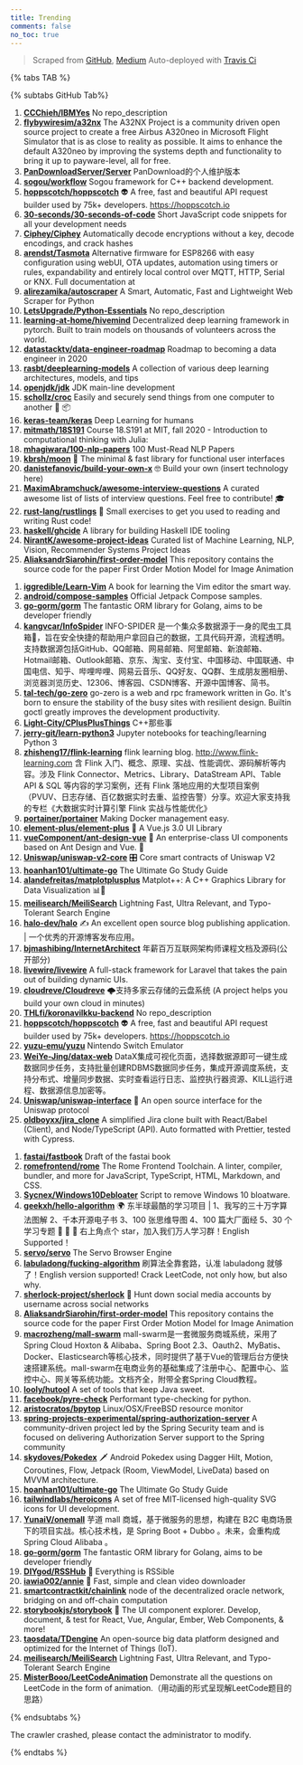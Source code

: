 ```yaml
---
title: Trending
comments: false
no_toc: true
---
```


> Scraped from [GitHub](https://github.com/trending), [Medium](https://medium.com/topic/popular)
Auto-deployed with [Travis Ci](https://travis-ci.org/)

{% tabs TAB %}
<!-- tab GitHub -->
{% subtabs GitHub Tab%}
<!-- tab Daily -->
1. [**CCChieh/IBMYes**](https://github.com/CCChieh/IBMYes)
No repo_description
2. [**flybywiresim/a32nx**](https://github.com/flybywiresim/a32nx)
The A32NX Project is a community driven open source project to create a free Airbus A320neo in Microsoft Flight Simulator that is as close to reality as possible. It aims to enhance the default A320neo by improving the systems depth and functionality to bring it up to payware-level, all for free.
3. [**PanDownloadServer/Server**](https://github.com/PanDownloadServer/Server)
PanDownload的个人维护版本
4. [**sogou/workflow**](https://github.com/sogou/workflow)
Sogou framework for C++ backend development.
5. [**hoppscotch/hoppscotch**](https://github.com/hoppscotch/hoppscotch)
👽 A free, fast and beautiful API request builder used by 75k+ developers. https://hoppscotch.io
6. [**30-seconds/30-seconds-of-code**](https://github.com/30-seconds/30-seconds-of-code)
Short JavaScript code snippets for all your development needs
7. [**Ciphey/Ciphey**](https://github.com/Ciphey/Ciphey)
Automatically decode encryptions without a key, decode encodings, and crack hashes
8. [**arendst/Tasmota**](https://github.com/arendst/Tasmota)
Alternative firmware for ESP8266 with easy configuration using webUI, OTA updates, automation using timers or rules, expandability and entirely local control over MQTT, HTTP, Serial or KNX. Full documentation at
9. [**alirezamika/autoscraper**](https://github.com/alirezamika/autoscraper)
A Smart, Automatic, Fast and Lightweight Web Scraper for Python
10. [**LetsUpgrade/Python-Essentials**](https://github.com/LetsUpgrade/Python-Essentials)
No repo_description
11. [**learning-at-home/hivemind**](https://github.com/learning-at-home/hivemind)
Decentralized deep learning framework in pytorch. Built to train models on thousands of volunteers across the world.
12. [**datastacktv/data-engineer-roadmap**](https://github.com/datastacktv/data-engineer-roadmap)
Roadmap to becoming a data engineer in 2020
13. [**rasbt/deeplearning-models**](https://github.com/rasbt/deeplearning-models)
A collection of various deep learning architectures, models, and tips
14. [**openjdk/jdk**](https://github.com/openjdk/jdk)
JDK main-line development
15. [**schollz/croc**](https://github.com/schollz/croc)
Easily and securely send things from one computer to another 🐊 📦
16. [**keras-team/keras**](https://github.com/keras-team/keras)
Deep Learning for humans
17. [**mitmath/18S191**](https://github.com/mitmath/18S191)
Course 18.S191 at MIT, fall 2020 - Introduction to computational thinking with Julia:
18. [**mhagiwara/100-nlp-papers**](https://github.com/mhagiwara/100-nlp-papers)
100 Must-Read NLP Papers
19. [**kbrsh/moon**](https://github.com/kbrsh/moon)
🌙 The minimal & fast library for functional user interfaces
20. [**danistefanovic/build-your-own-x**](https://github.com/danistefanovic/build-your-own-x)
🤓 Build your own (insert technology here)
21. [**MaximAbramchuck/awesome-interview-questions**](https://github.com/MaximAbramchuck/awesome-interview-questions)
A curated awesome list of lists of interview questions. Feel free to contribute! 🎓
22. [**rust-lang/rustlings**](https://github.com/rust-lang/rustlings)
🦀 Small exercises to get you used to reading and writing Rust code!
23. [**haskell/ghcide**](https://github.com/haskell/ghcide)
A library for building Haskell IDE tooling
24. [**NirantK/awesome-project-ideas**](https://github.com/NirantK/awesome-project-ideas)
Curated list of Machine Learning, NLP, Vision, Recommender Systems Project Ideas
25. [**AliaksandrSiarohin/first-order-model**](https://github.com/AliaksandrSiarohin/first-order-model)
This repository contains the source code for the paper First Order Motion Model for Image Animation
<!-- endtab -->
<!-- tab Weekly -->
1. [**iggredible/Learn-Vim**](https://github.com/iggredible/Learn-Vim)
A book for learning the Vim editor the smart way.
2. [**android/compose-samples**](https://github.com/android/compose-samples)
Official Jetpack Compose samples.
3. [**go-gorm/gorm**](https://github.com/go-gorm/gorm)
The fantastic ORM library for Golang, aims to be developer friendly
4. [**kangvcar/InfoSpider**](https://github.com/kangvcar/InfoSpider)
INFO-SPIDER 是一个集众多数据源于一身的爬虫工具箱🧰，旨在安全快捷的帮助用户拿回自己的数据，工具代码开源，流程透明。支持数据源包括GitHub、QQ邮箱、网易邮箱、阿里邮箱、新浪邮箱、Hotmail邮箱、Outlook邮箱、京东、淘宝、支付宝、中国移动、中国联通、中国电信、知乎、哔哩哔哩、网易云音乐、QQ好友、QQ群、生成朋友圈相册、浏览器浏览历史、12306、博客园、CSDN博客、开源中国博客、简书。
5. [**tal-tech/go-zero**](https://github.com/tal-tech/go-zero)
go-zero is a web and rpc framework written in Go. It's born to ensure the stability of the busy sites with resilient design. Builtin goctl greatly improves the development productivity.
6. [**Light-City/CPlusPlusThings**](https://github.com/Light-City/CPlusPlusThings)
C++那些事
7. [**jerry-git/learn-python3**](https://github.com/jerry-git/learn-python3)
Jupyter notebooks for teaching/learning Python 3
8. [**zhisheng17/flink-learning**](https://github.com/zhisheng17/flink-learning)
flink learning blog. http://www.flink-learning.com 含 Flink 入门、概念、原理、实战、性能调优、源码解析等内容。涉及 Flink Connector、Metrics、Library、DataStream API、Table API & SQL 等内容的学习案例，还有 Flink 落地应用的大型项目案例（PVUV、日志存储、百亿数据实时去重、监控告警）分享。欢迎大家支持我的专栏《大数据实时计算引擎 Flink 实战与性能优化》
9. [**portainer/portainer**](https://github.com/portainer/portainer)
Making Docker management easy.
10. [**element-plus/element-plus**](https://github.com/element-plus/element-plus)
🎉 A Vue.js 3.0 UI Library
11. [**vueComponent/ant-design-vue**](https://github.com/vueComponent/ant-design-vue)
🌈 An enterprise-class UI components based on Ant Design and Vue. 🐜
12. [**Uniswap/uniswap-v2-core**](https://github.com/Uniswap/uniswap-v2-core)
🎛 Core smart contracts of Uniswap V2
13. [**hoanhan101/ultimate-go**](https://github.com/hoanhan101/ultimate-go)
The Ultimate Go Study Guide
14. [**alandefreitas/matplotplusplus**](https://github.com/alandefreitas/matplotplusplus)
Matplot++: A C++ Graphics Library for Data Visualization 📊🗾
15. [**meilisearch/MeiliSearch**](https://github.com/meilisearch/MeiliSearch)
Lightning Fast, Ultra Relevant, and Typo-Tolerant Search Engine
16. [**halo-dev/halo**](https://github.com/halo-dev/halo)
✍ An excellent open source blog publishing application. | 一个优秀的开源博客发布应用。
17. [**bjmashibing/InternetArchitect**](https://github.com/bjmashibing/InternetArchitect)
年薪百万互联网架构师课程文档及源码(公开部分)
18. [**livewire/livewire**](https://github.com/livewire/livewire)
A full-stack framework for Laravel that takes the pain out of building dynamic UIs.
19. [**cloudreve/Cloudreve**](https://github.com/cloudreve/Cloudreve)
🌩支持多家云存储的云盘系统 (A project helps you build your own cloud in minutes)
20. [**THLfi/koronavilkku-backend**](https://github.com/THLfi/koronavilkku-backend)
No repo_description
21. [**hoppscotch/hoppscotch**](https://github.com/hoppscotch/hoppscotch)
👽 A free, fast and beautiful API request builder used by 75k+ developers. https://hoppscotch.io
22. [**yuzu-emu/yuzu**](https://github.com/yuzu-emu/yuzu)
Nintendo Switch Emulator
23. [**WeiYe-Jing/datax-web**](https://github.com/WeiYe-Jing/datax-web)
DataX集成可视化页面，选择数据源即可一键生成数据同步任务，支持批量创建RDBMS数据同步任务，集成开源调度系统，支持分布式、增量同步数据、实时查看运行日志、监控执行器资源、KILL运行进程、数据源信息加密等。
24. [**Uniswap/uniswap-interface**](https://github.com/Uniswap/uniswap-interface)
🦄 An open source interface for the Uniswap protocol
25. [**oldboyxx/jira_clone**](https://github.com/oldboyxx/jira_clone)
A simplified Jira clone built with React/Babel (Client), and Node/TypeScript (API). Auto formatted with Prettier, tested with Cypress.
<!-- endtab -->
<!-- tab Monthly -->
1. [**fastai/fastbook**](https://github.com/fastai/fastbook)
Draft of the fastai book
2. [**romefrontend/rome**](https://github.com/romefrontend/rome)
The Rome Frontend Toolchain. A linter, compiler, bundler, and more for JavaScript, TypeScript, HTML, Markdown, and CSS.
3. [**Sycnex/Windows10Debloater**](https://github.com/Sycnex/Windows10Debloater)
Script to remove Windows 10 bloatware.
4. [**geekxh/hello-algorithm**](https://github.com/geekxh/hello-algorithm)
🌍 东半球最酷的学习项目 | 1、我写的三十万字算法图解 2、千本开源电子书 3、100 张思维导图 4、100 篇大厂面经 5、30 个学习专题 🚀 🚀 🚀 右上角点个 star，加入我们万人学习群！English Supported！
5. [**servo/servo**](https://github.com/servo/servo)
The Servo Browser Engine
6. [**labuladong/fucking-algorithm**](https://github.com/labuladong/fucking-algorithm)
刷算法全靠套路，认准 labuladong 就够了！English version supported! Crack LeetCode, not only how, but also why.
7. [**sherlock-project/sherlock**](https://github.com/sherlock-project/sherlock)
🔎 Hunt down social media accounts by username across social networks
8. [**AliaksandrSiarohin/first-order-model**](https://github.com/AliaksandrSiarohin/first-order-model)
This repository contains the source code for the paper First Order Motion Model for Image Animation
9. [**macrozheng/mall-swarm**](https://github.com/macrozheng/mall-swarm)
mall-swarm是一套微服务商城系统，采用了 Spring Cloud Hoxton & Alibaba、Spring Boot 2.3、Oauth2、MyBatis、Docker、Elasticsearch等核心技术，同时提供了基于Vue的管理后台方便快速搭建系统。mall-swarm在电商业务的基础集成了注册中心、配置中心、监控中心、网关等系统功能。文档齐全，附带全套Spring Cloud教程。
10. [**looly/hutool**](https://github.com/looly/hutool)
A set of tools that keep Java sweet.
11. [**facebook/pyre-check**](https://github.com/facebook/pyre-check)
Performant type-checking for python.
12. [**aristocratos/bpytop**](https://github.com/aristocratos/bpytop)
Linux/OSX/FreeBSD resource monitor
13. [**spring-projects-experimental/spring-authorization-server**](https://github.com/spring-projects-experimental/spring-authorization-server)
A community-driven project led by the Spring Security team and is focused on delivering Authorization Server support to the Spring community
14. [**skydoves/Pokedex**](https://github.com/skydoves/Pokedex)
🗡️ Android Pokedex using Dagger Hilt, Motion, Coroutines, Flow, Jetpack (Room, ViewModel, LiveData) based on MVVM architecture.
15. [**hoanhan101/ultimate-go**](https://github.com/hoanhan101/ultimate-go)
The Ultimate Go Study Guide
16. [**tailwindlabs/heroicons**](https://github.com/tailwindlabs/heroicons)
A set of free MIT-licensed high-quality SVG icons for UI development.
17. [**YunaiV/onemall**](https://github.com/YunaiV/onemall)
芋道 mall 商城，基于微服务的思想，构建在 B2C 电商场景下的项目实战。核心技术栈，是 Spring Boot + Dubbo 。未来，会重构成 Spring Cloud Alibaba 。
18. [**go-gorm/gorm**](https://github.com/go-gorm/gorm)
The fantastic ORM library for Golang, aims to be developer friendly
19. [**DIYgod/RSSHub**](https://github.com/DIYgod/RSSHub)
🍰 Everything is RSSible
20. [**iawia002/annie**](https://github.com/iawia002/annie)
👾 Fast, simple and clean video downloader
21. [**smartcontractkit/chainlink**](https://github.com/smartcontractkit/chainlink)
node of the decentralized oracle network, bridging on and off-chain computation
22. [**storybookjs/storybook**](https://github.com/storybookjs/storybook)
📓 The UI component explorer. Develop, document, & test for React, Vue, Angular, Ember, Web Components, & more!
23. [**taosdata/TDengine**](https://github.com/taosdata/TDengine)
An open-source big data platform designed and optimized for the Internet of Things (IoT).
24. [**meilisearch/MeiliSearch**](https://github.com/meilisearch/MeiliSearch)
Lightning Fast, Ultra Relevant, and Typo-Tolerant Search Engine
25. [**MisterBooo/LeetCodeAnimation**](https://github.com/MisterBooo/LeetCodeAnimation)
Demonstrate all the questions on LeetCode in the form of animation.（用动画的形式呈现解LeetCode题目的思路）
<!-- endtab -->
{% endsubtabs %}
<!-- endtab -->
<!-- tab Medium -->
The crawler crashed, please contact the administrator to modify.
<!-- endtab -->
{% endtabs %}
